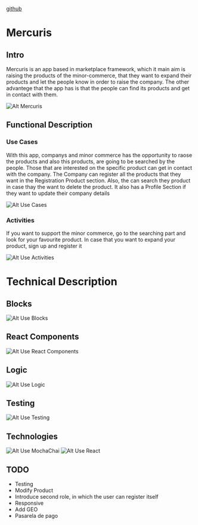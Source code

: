 [github](https://github.com/Marta108) 

# Mercuris

## Intro

Mercuris is an app based in marketplace framework, which it main aim is raising the products of the minor-commerce, that they want to expand their products and let the people know in order to raise the company. The other advantege that the app has is that the people can find its products and get in contact with them.

![Alt Mercuris](https://media.giphy.com/media/QXOe1ab3hLHzc9Gwgq/giphy.gif)

## Functional Description

### Use Cases

With this app, companys and minor commerce  has the opportunity to raose the products and also this products, are going to be searched by the people. Those that are interested on the specific product can get in contact with the company. The Company can register all the products that they want in the Registration Product section. Also, the can search they product in case thay the want to delete the product. It also has a Profile Section if they want to update their company details

![Alt Use Cases](./mercuris-doc/diagram.png)

### Activities

If you want to support the minor commerce, go to the searching part and look for your favourite product. In case that you want to expand your product, sign up and register it

![Alt Use Activities](./mercuris-doc/roluser.png)

# Technical Description

## Blocks

![Alt Use Blocks](./mercuris-doc/block.png)
## React Components

![Alt Use React Components](./mercuris-doc/components.png)
## Logic

![Alt Use Logic](./mercuris-doc/logic.png)

## Testing
![Alt Use Testing](./mercuris-doc/testing.png)

## Technologies
![Alt Use MochaChai](./mercuris-doc/mochachai.png)
![Alt Use React](./mercuris-doc/bemsass.png)

## TODO
- Testing
- Modify Product
- Introduce second role, in which the user can register itself
- Responsive
- Add GEO
- Pasarela de pago